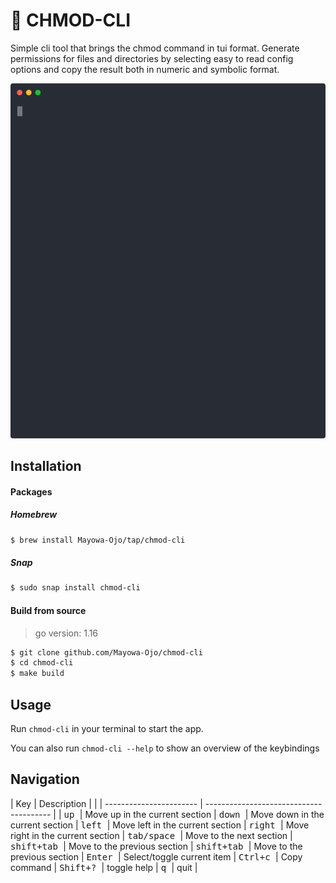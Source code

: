 # :white_square_button: CHMOD-CLI

Simple cli tool that brings the chmod command in tui format. Generate permissions for files and directories by selecting easy to read config options and copy the result both in numeric and symbolic format.

<p align="center">
   <img width="600" src="docs/cast.svg">
</p>

## Installation
#### Packages

##### Homebrew
```sh
$ brew install Mayowa-Ojo/tap/chmod-cli
```
##### Snap
```sh
$ sudo snap install chmod-cli
```


#### Build from source
> go version: 1.16
```sh
$ git clone github.com/Mayowa-Ojo/chmod-cli
$ cd chmod-cli
$ make build
```

## Usage
Run `chmod-cli` in your terminal to start the app.

You can also run `chmod-cli --help` to show an overview of the keybindings

## Navigation
| Key                     | Description                             |
|
| ----------------------- | --------------------------------------- |
| <kbd> up </kbd>          | Move up in the current section
| <kbd> down </kbd>        | Move down in the current section
| <kbd> left </kbd>        | Move left in the current section
| <kbd> right </kbd>       | Move right in the current section
| <kbd> tab/space </kbd>   | Move to the next section
| <kbd> shift+tab </kbd>   | Move to the previous section
| <kbd> shift+tab </kbd>   | Move to the previous section
| <kbd> Enter </kbd>       | Select/toggle current item
| <kbd> Ctrl+c </kbd>      | Copy command
| <kbd> Shift+? </kbd>     | toggle help
| <kbd> q </kbd>           | quit
|
